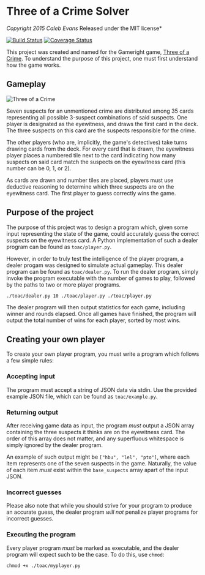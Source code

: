 # Three of a Crime Solver

*Copyright 2015 Caleb Evans*   Released under the MIT license*

[![Build
Status](https://travis-ci.org/caleb531/three-of-a-crime.svg?branch=master)](https://travis-ci.org/caleb531/three-of-a-crime)
[![Coverage
Status](https://coveralls.io/repos/caleb531/three-of-a-crime/badge.svg?branch=master)](https://coveralls.io/r/caleb531/three-of-a-crime?branch=master)

This project was created and named for the Gameright game, [Three of a
Crime](http://www.gamewright.com/gamewright/index.php?page=game&section=games&show=214).
To understand the purpose of this project, one must first understand how the
game works.

## Gameplay

![Three of a
Crime](http://www.gamewright.com/gamewright/Images/Games/GAMEWRIGHT-236.jpg)

Seven suspects for an unmentioned crime are distributed among 35 cards
representing all possible 3-suspect combinations of said suspects. One player is
designated as the eyewitness, and draws the first card in the deck. The three
suspects on this card are the suspects responsible for the crime.

The other players (who are, implicitly, the game's detectives) take turns
drawing cards from the deck. For every card that is drawn, the eyewitness player
places a numbered tile next to the card indicating how many suspects on said
card match the suspects on the eyewitness card (this number can be 0, 1, or 2).

As cards are drawn and number tiles are placed, players must use deductive
reasoning to determine which three suspects are on the eyewitness card. The
first player to guess correctly wins the game.

## Purpose of the project

The purpose of this project was to design a program which, given some input
representing the state of the game, could accurately guess the correct suspects
on the eyewitness card. A Python implementation of such a dealer program can be
found as `toac/player.py`.

However, in order to truly test the intelligence of the player program, a dealer
progam was designed to simulate actual gameplay. This dealer program can be
found as `toac/dealer.py`. To run the dealer program, simply invoke the program
executable with the number of games to play, followed by the paths to two or
more player programs.

```
./toac/dealer.py 10 ./toac/player.py ./toac/player.py
```

The dealer program will then output statistics for each game, including winner
and rounds elapsed. Once all games have finished, the program will output the
total number of wins for each player, sorted by most wins.

## Creating your own player

To create your own player program, you must write a program which follows a few
simple rules:

### Accepting input

The program must accept a string of JSON data via stdin. Use the provided
example JSON file, which can be found as `toac/example.py`.

### Returning output

After receiving game data as input, the program *must* output a JSON array
containing the three suspects it thinks are on the eyewitness card. The order of
this array does not matter, and any superfluous whitespace is simply ignored by
the dealer program.

An example of such output might be `["hbu", "lel", "pto"]`, where each item
represents one of the seven suspects in the game. Naturally, the value of each
item *must* exist within the `base_suspects` array apart of the input JSON.

### Incorrect guesses

Please also note that while you should strive for your
program to produce an accurate guess, the dealer program *will not* penalize
player programs for incorrect guesses.

### Executing the program

Every player program *must* be marked as executable, and the dealer program will
expect such to be the case. To do this, use `chmod`:

```
chmod +x ./toac/myplayer.py
```
